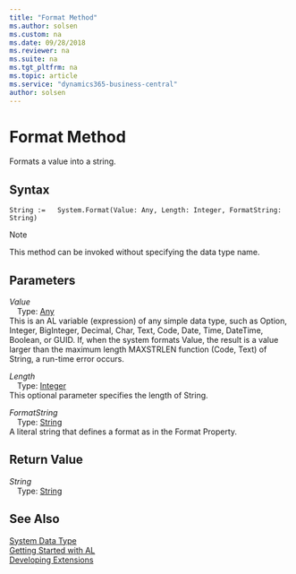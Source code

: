```yaml
---
title: "Format Method"
ms.author: solsen
ms.custom: na
ms.date: 09/28/2018
ms.reviewer: na
ms.suite: na
ms.tgt_pltfrm: na
ms.topic: article
ms.service: "dynamics365-business-central"
author: solsen
---
```

[//]: # (START>DO_NOT_EDIT)
[//]: # (IMPORTANT:Do not edit any of the content between here and the END>DO_NOT_EDIT.)
[//]: # (Any modifications should be made in the .resx files in the ModernDev repo.)
# Format Method
Formats a value into a string.

## Syntax
```
String :=   System.Format(Value: Any, Length: Integer, FormatString: String)
```
> [!NOTE]  
> This method can be invoked without specifying the data type name.  
## Parameters
*Value*  
&emsp;Type: [Any](any-data-type.md)  
This is an AL variable (expression) of any simple data type, such as Option, Integer, BigInteger, Decimal, Char, Text, Code, Date, Time, DateTime, Boolean, or GUID. If, when the system formats Value, the result is a value larger than the maximum length MAXSTRLEN function (Code, Text) of String, a run-time error occurs.
          
*Length*  
&emsp;Type: [Integer](integer-data-type.md)  
This optional parameter specifies the length of String.
        
*FormatString*  
&emsp;Type: [String](string-data-type.md)  
A literal string that defines a format as in the Format Property.  


## Return Value
*String*  
&emsp;Type: [String](string-data-type.md)  
  


[//]: # (IMPORTANT: END>DO_NOT_EDIT)
## See Also
[System Data Type](system-data-type.md)  
[Getting Started with AL](../devenv-get-started.md)  
[Developing Extensions](../devenv-dev-overview.md)
